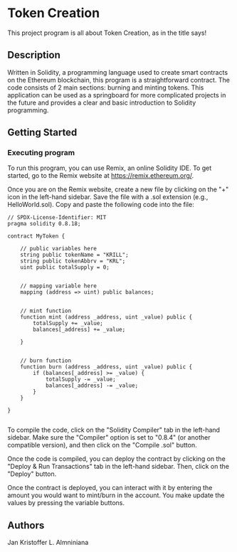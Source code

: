 # Token Creation

This project program is all about Token Creation, as in the title says! 

## Description

Written in Solidity, a programming language used to create smart contracts on the Ethereum blockchain, this program is a straightforward contract. The code consists of 2 main sections: burning and minting tokens. This application can be used as a springboard for more complicated projects in the future and provides a clear and basic introduction to Solidity programming.

## Getting Started

### Executing program

To run this program, you can use Remix, an online Solidity IDE. To get started, go to the Remix website at https://remix.ethereum.org/.

Once you are on the Remix website, create a new file by clicking on the "+" icon in the left-hand sidebar. Save the file with a .sol extension (e.g., HelloWorld.sol). Copy and paste the following code into the file:

```sol
// SPDX-License-Identifier: MIT
pragma solidity 0.8.18;

contract MyToken {

    // public variables here
    string public tokenName = "KRILL";
    string public tokenAbbrv = "KRL";
    uint public totalSupply = 0;


    // mapping variable here
    mapping (address => uint) public balances;


    // mint function
    function mint (address _address, uint _value) public {
        totalSupply += _value;
        balances[_address] += _value;

    }


    // burn function
    function burn (address _address, uint _value) public {
        if (balances[_address] >= _value) {
            totalSupply -= _value;
            balances[_address] -= _value;
        }
    }

}


```

To compile the code, click on the "Solidity Compiler" tab in the left-hand sidebar. Make sure the "Compiler" option is set to "0.8.4" (or another compatible version), and then click on the "Compile <yourfilename>.sol" button.

Once the code is compiled, you can deploy the contract by clicking on the "Deploy & Run Transactions" tab in the left-hand sidebar. Then, click on the "Deploy" button.

Once the contract is deployed, you can interact with it by entering the amount you would want to mint/burn in the account. You make update the values by pressing the variable buttons.

## Authors

Jan Kristoffer L. Almniniana 
